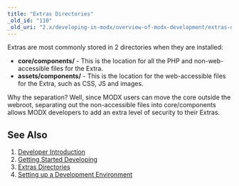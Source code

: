 ```yaml
---
title: "Extras Directories"
_old_id: "110"
_old_uri: "2.x/developing-in-modx/overview-of-modx-development/extras-directories"
---
```


Extras are most commonly stored in 2 directories when they are installed:

- **core/components/** - This is the location for all the PHP and non-web-accessible files for the Extra.
- **assets/components/** - This is the location for the web-accessible files for the Extra, such as CSS, JS and images.

Why the separation? Well, since MODX users can move the core outside the webroot, separating out the non-accessible files into core/components allows MODX developers to add an extra level of security to their Extras.

See Also
--------

1. [Developer Introduction](developing-in-modx/overview-of-modx-development/developer-introduction)
  1. [Getting Started Developing](developing-in-modx/overview-of-modx-development/developer-introduction/getting-started-developing)
2. [Extras Directories](developing-in-modx/overview-of-modx-development/extras-directories)
3. [Setting up a Development Environment](developing-in-modx/overview-of-modx-development/setting-up-a-development-environment)